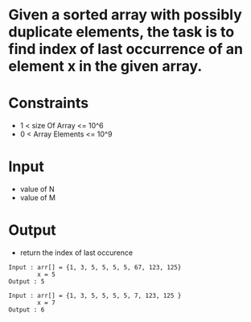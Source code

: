# Given a sorted array with possibly duplicate elements, the task is to find index of last occurrence of an element x in the given array.

# Constraints
-  1 < size Of Array <= 10^6
-  0 < Array Elements <= 10^9

# Input
- value of N
- value of M

# Output
- return the index of last occurence

```
Input : arr[] = {1, 3, 5, 5, 5, 5, 67, 123, 125}    
        x = 5
Output : 5

Input : arr[] = {1, 3, 5, 5, 5, 5, 7, 123, 125 }    
        x = 7
Output : 6

 ```
